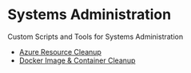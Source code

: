 # Systems Administration
Custom Scripts and Tools for Systems Administration

* [Azure Resource Cleanup](azure-resource-cleanup.sh)
* [Docker Image & Container Cleanup](docker-cleanup.sh)
